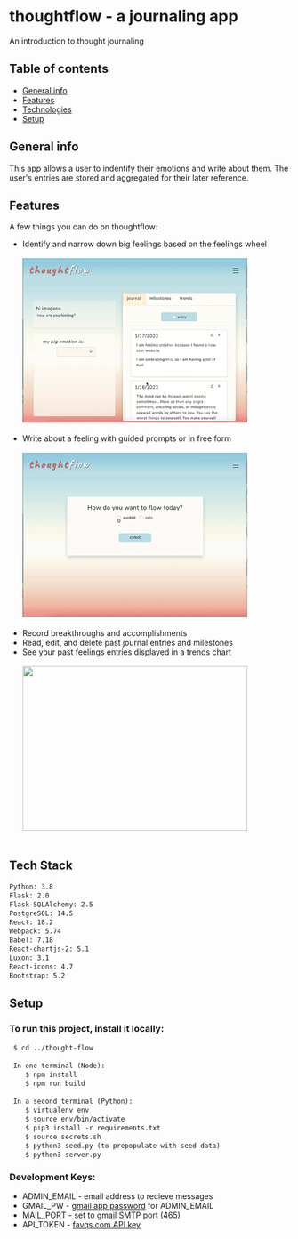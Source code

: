 # thoughtflow - a journaling app
An introduction to thought journaling

## Table of contents
* [General info](#general-info)
* [Features](#features)
* [Technologies](#technologies)
* [Setup](#setup)

## General info
This app allows a user to indentify their emotions and write about them. The user's entries are stored and aggregated for their later reference.

## Features
A few things you can do on thoughtflow:
* Identify and narrow down big feelings based on the feelings wheel
  <br/><br/>
  <img src="/assets/thoughtflow_feelings.gif" width="404" height="296"/><br/><br/>
* Write about a feeling with guided prompts or in free form
  <br/><br/>
  <img src="/assets/thoughtflow_entry.gif" width="404" height="296"/><br/><br/>
* Record breakthroughs and accomplishments
* Read, edit, and delete past journal entries and milestones
* See your past feelings entries displayed in a trends chart
  <br/><br/>
   <img src="/assets/thoughtflow_hub.gif" width="404" height="296"/><br/><br/>

## Tech Stack
    Python: 3.8
    Flask: 2.0
    Flask-SQLAlchemy: 2.5
    PostgreSQL: 14.5
    React: 18.2
    Webpack: 5.74
    Babel: 7.18
    React-chartjs-2: 5.1
    Luxon: 3.1
    React-icons: 4.7
    Bootstrap: 5.2

## Setup
### To run this project, install it locally:
     $ cd ../thought-flow

     In one terminal (Node):
        $ npm install
        $ npm run build

     In a second terminal (Python):
        $ virtualenv env
        $ source env/bin/activate
        $ pip3 install -r requirements.txt
        $ source secrets.sh
        $ python3 seed.py (to prepopulate with seed data)
        $ python3 server.py


### Development Keys:
* ADMIN_EMAIL - email address to recieve messages
* GMAIL_PW - [gmail app password](https://support.google.com/accounts/answer/185833?hl=en) for ADMIN_EMAIL
* MAIL_PORT - set to gmail SMTP port (465)
* API_TOKEN - [favqs.com API key](https://favqs.com/api_keys)